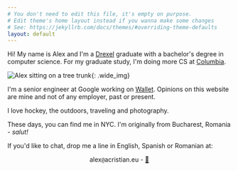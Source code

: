 ```yaml
---
# You don't need to edit this file, it's empty on purpose.
# Edit theme's home layout instead if you wanna make some changes
# See: https://jekyllrb.com/docs/themes/#overriding-theme-defaults
layout: default
---
```

Hi! My name is Alex and I'm a [Drexel](https://drexel.edu/) graduate with a bachelor's degree in computer science. For my graduate study, I'm doing more CS at [Columbia](https://www.columbia.edu).

![Alex sitting on a tree trunk]({{site.url}}{{site.baseurl}}/assets/images/hiking.webp){: .wide_img}

I'm a senior engineer at Google working on [Wallet](https://wallet.google). Opinions on this website are mine and not of any employer, past or present.

I love hockey, the outdoors, traveling and photography.

These days, you can find me in NYC. I'm originally from Bucharest, Romania - _salut!_

If you'd like to chat, drop me a line in English, Spanish or Romanian at:

<center>
alex<span style="display: none;">REMOVE</span><code>@</code>acristian.eu - <a href="{{site.url}}{{site.baseurl}}/assets/documents/publickey.alex@acristian.eu.asc" rel="pgpkey">🔑</a>
</center>

